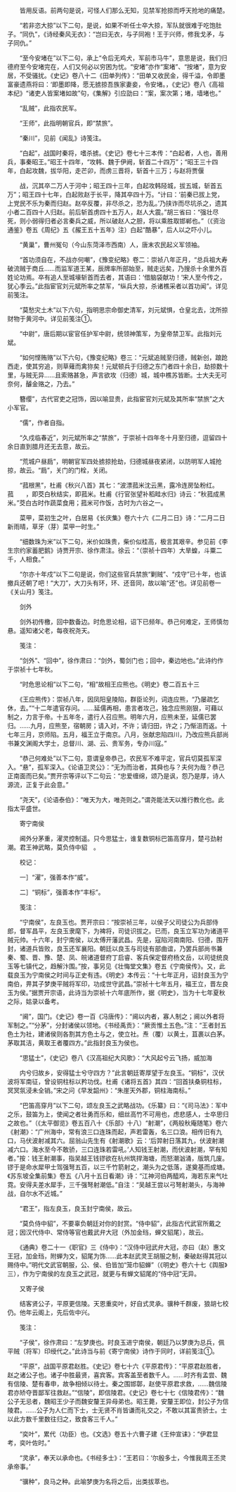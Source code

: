 <!-- { "loadSidebar": true } -->
　　皆用反语。前两句是说，可怪人们那么无知，见禁军抢掠而呼天抢地的痛楚。

　　“若非恣大掠”以下二句，是说，如果不听任士卒大掠，军队就很难于吃饱肚子。“同仇”，《诗经秦风无衣》：“岂曰无衣，与子同袍！王于兴师，修我戈矛，与子同仇。”

　　“至今安堵在”以下二句，承上“令后无鸡犬，军前市马牛”，意思是说，我们归德府至今安堵完在，人们又何必以穷困为忧。“安堵”亦作“案堵”、“按堵”，意为安居，不受骚扰。《史记》卷八十二《田单列传》：“田单又收民金，得千溢，令即墨富豪遗燕将曰：‘即墨即降，愿无掳掠吾族家妻妾，令安堵。，《史记》卷八《高祖本纪》“诸吏人皆案堵如故”句，《集解》引应劭曰：“案，案次第；堵，墙堵也。”

　　“乱贼”，此指农民军。

　　“王师”，此指明朝官兵，即“禁旅”。

　　“秦川”，见前《闻乱》诗笺注。

　　“白起”，战国时秦将，嗜杀掳。《史记》卷七十三本传：“白起者，人也，善用兵，事秦昭王。”昭王十四年，“攻韩、魏于伊阙，斩首二十四万”；“昭王三十四年，白起攻魏，拔华阳，走芒卯，而虏三晋将，斩首十三万；与赵将贾偃

　　战，沉其卒二万人于河中；昭王四十三年，白起攻韩陉城，拔五城，斩首五万”；昭王四十七年，白起败赵于长平，降其卒四十万。“计曰：‘前秦已拔上党，上党民不乐为秦而归赵。赵卒反覆，非尽杀之，恐为乱。’乃挟诈而尽坑杀之，遗其小者二百四十人归赵。前后斩首虏四十五万人，赵人大震。”胡三省曰：“强壮尽死，则小弱得归者必言秦兵之威，所以破赵人之胆，将以乘胜取邯郸也。”（《资治通鉴》卷五《周纪》五《赧王五十五年》注）白起“酷暴”，后人以之吓小儿。

　　“黄巢”，曹州冤句（今山东菏泽市西南）人，唐末农民起义军领袖。

　　“首功须自在，不战亦何嘲”，《豫变纪略》卷二：崇祯八年正月，“总兵祖大寿破流贼于商丘……而监军道王某，辰牌率所部始至，贼走远矣，乃搜杀十余里外百姓论功焉。卒有追人至城壕斩首而去者，其语曰：‘借脑袋献功！’宋人至今传之，犹心季云。”此指宦官刘元斌所率之禁军，“纵兵大掠，杀诸樵采者以首功闻”。详见前笺注。

　　“莫愁灾土木”以下六句，指明思宗命御史清军，刘元斌惧，仓皇北去，沈所掠财物于黄河中。详见前笺注①。

　　“中尉”，唐后期以宦官任护军中尉，统领神策军，为皇帝禁卫军。此指刘元斌。

　　“如何悭贿赂”以下六句，《豫变纪略》卷三：“元斌追贼至归德，贼新创，踉跄西走，使其穷追，则草薙而禽狝矣！元斌顿兵于归德之东门者四十余日，劫掠数十里，与贼无异……且索赂甚急，声言欲攻（归德）城，城中樵苏皆断。士大夫无可奈何，醵金赂之，乃去。”

　　簪缨”，古代官吏之冠饰，因以喻显贵，此指宦官刘元斌及其所率“禁旅”之大小军官。

　　“儒”，作者自指。

　　“久戍临春近”，刘元斌所率之“禁旅”，于崇祯十四年冬十月至归德，逗留四十余日直到腊月还无去意，故云。

　　“荒城户昼扃”，明朝官军四处掳掠抢劫，归德城昼夜紧闭，以防明军人城抢掠，故云。“扃”，关门的门栓，关闭。

　　“菰根黑”，杜甫《秋兴八首》其七：“波漂菰米沈云黑，露冷连房坠粉红。菰　　，即茭白秋结实，即菰米。杜甫《行官张望补稻畦水归》诗云：“秋菰成黑米。”茭白古时作蔬菜食用；菰米可作饭，古时为六谷之一。

　　菜甲，菜初生之叶，白居易《长庆集》卷六十六《二月二日》诗：“二月二日新雨晴，草牙（芽）菜甲一时生。”

　　“细数珠为米”以下二句，米价如珠贵，柴价似桂高，极言其艰辛。参见前《李生宗约家蓄肥鹅》诗贾开宗、徐作肃注。徐云：“（崇祯十四年）大旱蝗，斗粟二千，人相食。”

　　“尔亦十年戍”以下二句是说，你们这些官兵禁旅“剿贼”、“戍守”已十年，也该撤兵还朝了吧！“大刀”，大刀头有环，环、还音同，故以喻“还”也。详见前卷一《关山月》笺注。

　　剑外

　　剑外初传檄，回中数备边。时危思论相，诏下已频年。恭己何难定，王师慎勿悬。遥知诸父老，每夜祝尧天。

　　笺注：

　　“剑外”、“回中”，徐作肃曰：“剑外，蜀剑门也；回中，秦边地也。”此诗约作于崇祯十七年秋。

　　“时危思论相”以下二句，“相”故相王应熊也。《明史》卷二百五十三

　　《王应熊传》：崇祯八年，因凤阳皇陵陷，群臣论列，词连应熊，“乃屡疏乞休，去。”“十二年遣官存问。……延儒再相，患言者攻己，独念应熊刚狠，可藉以制之，力言于帝。十五年冬，遣行人召应熊。明年六月，应熊未至，延儒已罢归。……九月，应熊至，宿朝房；请入对，不许；请归田，许之；乃惭沮而返。十七年三月，京师陷。五月，福王立于南京。八月，张献忠陷四川，乃改应熊兵部尚书兼文渊阁大学士，总督川、湖、云、贵军务，专办川寇。”

　　“恭己何难处”以下二句，意谓皇帝恭己，农民军不难平定，官兵切莫孤军深入。“悬”，孤军深入。《论语卫灵公》：“无为而治者，其舜也与？夫何为哉？恭己正南面而已矣。”贾开宗等评以下二句云：“忠爱缠绵，颂乃是讽，怨乃是厚，诗人源流，正复于此会意。”

　　“尧天”，《论语泰伯》：“唯天为大，唯尧则之。”谓尧能法天以推行教化也。此指太平盛世。

　　寄宁南侯

　　阃外分茅重，濯灵控制遥。只今思猛士，谁复数铜标巴笛高穿月，楚弓劲射潮。君王神武略，莫负侍中貂　。

　　校记：

　　一］“濯”，强善本作“威”。

　　二］“铜标”，强善本作“丰标”。

　　笺注：

　　“宁南侯”，左良玉也。贾开宗曰：“按崇祯三年，以侯子父司徒公为兵部侍郎，督军昌平，左良玉隶麾下，为裨将，司徒识拔之。已而，良玉立军功为诸道平贼元帅。十六年，封宁南侯，以太傅开藩武昌。先是，寇陷河南南阳、归德，围开封，诸道兵皆败，良玉还军襄阳。朝廷以良玉与司徒有部曲谊，乃罢兵部尚书兼秦、蜀、晋、豫、楚、凤、皖诸道督府丁启睿、客兵保定督府杨文岳，以司徒统良玉等七镇代之，趋解汴围。”按，事另见《壮悔堂文集》卷五《宁南侯传》。又，此载良玉为宁南侯之时间与正史有违。《明史》本传云：“十七年正月，诏封良玉为宁南伯，畀其子梦庚平贼将军印，功成世守武昌。”崇祯十七年五月，福王立，晋左良玉为侯。”据贾开宗语，此诗当为崇祯十六年底所作，据《明史》，当为十七年夏秋之际，姑录以备考。

　　“阃”，国门。《史记》卷一百《冯唐传》：“阃以内者，寡人制之；阃以外者将军制之。”“分茅”，分封诸侯以领地。《书经禹贡》：“厥贡惟土五色。”注：“王者封五色土为社，建诸侯则各割其方色土与之，使立社。焘（覆）以黄土，苴裹以白茅。茅取其洁，黄取王者覆四方。”此指封良玉为侯也。

　　“思猛士”，《史记》卷八《汉高祖纪大风歌》：“大风起兮云飞扬，威加海

　　内兮归故乡，安得猛士兮守四方？”此言朝廷寄厚望于左良玉。“铜标”，汉伏波将军南征，曾设铜柱标以矜功伐。杜甫《诸将五首》其四：“回首扶桑铜柱标，冥冥氛浸未全销。”宋之问《早发韶州》：“朱崖天外郡，铜柱海南标。”

　　“巴笛高穿月”以下二句，颂左良玉之武略战功。《乐纂》曰：“《司马法》：军中之乐，鼓笛为上，使闻之者壮勇而乐和，细丝高竹不可用也，虑悲感人，士卒思归之故也。”（《太平御览》卷五百八十《乐部》十八）“射潮”，《两般秋庵随笔》卷六《射潮》：“广州海中，常有浪三口连珠而起，声若雷轰，名三口浪。相传旧有九口，马伏波射减其六。屈翁山先生有《射潮歌》云：‘后羿射日落其九，伏波射潮减六口。海水至今不敢骄，三口连珠若雷吼。’人知钱王射潮，而伏波射潮，罕有知者。”按：钱王射潮事，指吴越王钱镠欲在杭州筑捍海塘，而怒潮汹涌，版筑几废。镠于是命水犀甲士驾强弩五百，以三千竹箭射之，潮头为之低落，遂奠基而成塘。《苏东坡全集前集》卷五《八月十五日看潮》诗：“江神河伯两醯鸡，海若东来气吐霓。安得夫差水犀手，三千强弩射潮低。”自注：“吴越王尝以弓弩射潮头，与海神战，自尔水不近城。”

　　“君王”，指左良玉，良玉封宁南侯，故云。

　　“莫负侍中貂”，不要辜负朝廷对你的封赏。“侍中貂”，此指古代武官所戴之冠；因汉代侍中、常侍等官也戴武弁大冠（外加金珰，蝉文貂尾），故云。

　　《通典》卷二十一《职官》三《侍中》：“汉侍中冠武弁大冠，亦曰（赵）惠文王冠，加金珰，附蝉为文，貂尾为饰……此本赵武灵王胡服之制，秦破赵得其冠以赐侍中。”明代文武官朝服，公、侯、伯皆加“笼巾貂蝉”（《明史》卷六十七《舆服》三），作为宁南侯的左良玉之武冠，就更与有蝉文貂尾的“侍中冠”无异。

　　又寄子侯

　　结客贤公子，平原更信陵。天恩重奕叶，好自式灵承。骥种千群废，狼胡七校仍。他年云阁上，先后佐中兴。

　　笺注：

　　“子侯”，徐作肃曰：“左梦庚也。时良玉进宁南侯，朝廷乃以梦庚为总兵，佩平贼（将军）印绶代之。”此诗当与前《寄宁南侯》诗作于同时，详前笺注①。

　　“平原”，战国平原君赵胜。《史记》卷七十六《平原君传》：“平原君赵胜者，赵之诸公子也。诸子中胜最贤，喜宾客。宾客盖至者数千人。……时齐有孟尝、魏有信陵、楚有春申，故争相倾以待士。秦之围邯鄣，赵使平原君求救，……魏信陵君亦矫夺晋鄙军往救赵。”“信陵”，即信陵君。《史记》卷七十七《信陵君传》：“魏公子无忌者，魏昭王少子而魏安釐王异母弟也。昭王薨，安釐王即位，封公子为信陵君。……公子为人仁而下士，士无贤不肖皆谦而礼交之，不敢以其富贵骄士。士以此方数千里数往归之，致食客三千人。”

　　“奕叶”，累代（功臣）也。《文选》卷五十六曹子建《王仲宣诔》：“伊君显考，奕叶佐时。”

　　“灵承”，奉天以承命也。《书经多士》：“王若曰：‘尔殷多士，今惟我周王丕灵承帝事。’

　　“骥种”，良马之种。此喻梦庚为名将之后，出类拔萃也。

